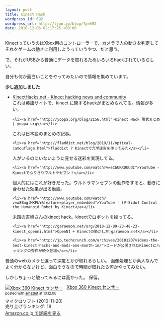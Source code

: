 ```yaml
--- 
layout: post
title: Kinect Hack
wordpress_id: 692
wordpress_url: http://tjun.jp/blog/?p=692
date: 2010-12-06 02:17:25 +09:00
---
```

KinectっていうのはXbox用のコントローラーで、カメラで人の動きを判定してそれをゲームの動きに利用しようっていうやつ、だと思う。

で、それがUSBから普通にデータを取れるためいろいろhackされているらしい。

自分も何か面白いことをやってみたいので情報を集めています。

**少し追加しました**

<ul>
	<li><a href="http://kinecthacks.net/">KinectHacks.net - Kinect hacking news and community</a></li>
これは英語サイトで、kinect に関するhackがまとめられてる。情報が多い。

	<li><a href="http://yoppa.org/blog/2156.html">Kinect Hack 現状まとめ | yoppa org</a></li>
これは日本語のまとめの記事。

	<li><a href="http://fladdict.net/blog/2010/11/optical-camouflage.html">fladdict ? Kinectで光学迷彩を作ってみた</a></li>
人がいるのにいないように見せる迷彩を実現してる。

	<li><a href="http://www.youtube.com/watch?v=eCbURRDUUdI">YouTube - Kinectでなりきりウルトラセブン！</a></li>
個人的にはこれが好きだった。ウルトラマンセブンの動作をすると、動きに合わせた効果が出る動画。

	<li><a href="http://www.youtube.com/watch?v=w8BmgtMKFbY&feature=player_embedded">YouTube - [V-Sido] Control the Humanoid Robot by Kinect</a></li>
未踏の吉崎さんのkinect hack。kinectでロボットを操ってる。

	<li><a href="http://garaemon.net/org/2010-12-09-23-48-23-kinect_openni.html">OpenNI + Kinectの動かし方|garaemon.net</a></li>	

	<li><a href="http://jp.techcrunch.com/archives/20101207videos-the-best-kinect-hacks-and-mods-one-month-in/">コードが公開されたKinectにハッキングの秀作が続々登場</a></li>	
</ul>

普通のwebカメラと違って深度とかが取れるらしい。
画像処理とか素人なんでよく分からないけど、面白そうなので時間が取れたら何かやってみたい。



しかしちょっと触ってみるには高かった。
保留。


<div class="amazlet-box" style="margin-bottom:0px;"><div class="amazlet-image" style="float:left;margin:0px 12px 1px 0px;"><a href="http://www.amazon.co.jp/exec/obidos/ASIN/B003T9VDJQ/tjun-22/ref=nosim/" name="amazletlink" target="_blank"><img src="http://ecx.images-amazon.com/images/I/31wUYDad5yL._SL160_.jpg" alt="Xbox 360 Kinect センサー" style="border: none;" /></a></div><div class="amazlet-info" style="line-height:120%; margin-bottom: 10px"><div class="amazlet-name" style="margin-bottom:10px;line-height:120%"><a href="http://www.amazon.co.jp/exec/obidos/ASIN/B003T9VDJQ/tjun-22/ref=nosim/" name="amazletlink" target="_blank">Xbox 360 Kinect センサー</a><div class="amazlet-powered-date" style="font-size:80%;margin-top:5px;line-height:120%">posted with <a href="http://www.amazlet.com/browse/ASIN/B003T9VDJQ/tjun-22/ref=nosim/" title="Xbox 360 Kinect センサー" target="_blank">amazlet</a> at 10.12.06</div></div><div class="amazlet-detail">マイクロソフト (2010-11-20)<br />売り上げランキング: 18<br /></div><div class="amazlet-sub-info" style="float: left;"><div class="amazlet-link" style="margin-top: 5px"><a href="http://www.amazon.co.jp/exec/obidos/ASIN/B003T9VDJQ/tjun-22/ref=nosim/" name="amazletlink" target="_blank">Amazon.co.jp で詳細を見る</a></div></div></div><div class="amazlet-footer" style="clear: left"></div></div>
